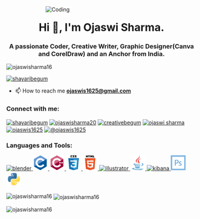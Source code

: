 <img align="right" alt="Coding" width="400" scr="https://github.com/ojaswisharma16/ojaswisharma16/blob/main/CODER.png">
<h1 align="center">Hi 👋, I'm Ojaswi Sharma.</h1>
<h3 align="center">A passionate Coder, Creative Writer, Graphic Designer(Canva and CorelDraw) and an Anchor from India.</h3>

<p align="left"> <img src="https://komarev.com/ghpvc/?username=ojaswisharma16&label=Profile%20views&color=0e75b6&style=flat" alt="ojaswisharma16" /> </p>

<p align="left"> <a href="https://twitter.com/shayaribegum" target="blank"><img src="https://img.shields.io/twitter/follow/shayaribegum?logo=twitter&style=for-the-badge" alt="shayaribegum" /></a> </p>

- 📫 How to reach me **ojaswis1625@gmail.com**

<h3 align="left">Connect with me:</h3>
<p align="left">
<a href="https://twitter.com/shayaribegum" target="blank"><img align="center" src="https://raw.githubusercontent.com/rahuldkjain/github-profile-readme-generator/master/src/images/icons/Social/twitter.svg" alt="shayaribegum" height="30" width="40" /></a>
<a href="https://linkedin.com/in/ojaswisharma20" target="blank"><img align="center" src="https://raw.githubusercontent.com/rahuldkjain/github-profile-readme-generator/master/src/images/icons/Social/linked-in-alt.svg" alt="ojaswisharma20" height="30" width="40" /></a>
<a href="https://instagram.com/creativebegum" target="blank"><img align="center" src="https://raw.githubusercontent.com/rahuldkjain/github-profile-readme-generator/master/src/images/icons/Social/instagram.svg" alt="creativebegum" height="30" width="40" /></a>
<a href="https://www.youtube.com/c/ojaswi sharma" target="blank"><img align="center" src="https://raw.githubusercontent.com/rahuldkjain/github-profile-readme-generator/master/src/images/icons/Social/youtube.svg" alt="ojaswi sharma" height="30" width="40" /></a>
<a href="https://www.hackerrank.com/ojaswis1625" target="blank"><img align="center" src="https://raw.githubusercontent.com/rahuldkjain/github-profile-readme-generator/master/src/images/icons/Social/hackerrank.svg" alt="ojaswis1625" height="30" width="40" /></a>
<a href="https://www.hackerearth.com/@ojaswis1625" target="blank"><img align="center" src="https://raw.githubusercontent.com/rahuldkjain/github-profile-readme-generator/master/src/images/icons/Social/hackerearth.svg" alt="@ojaswis1625" height="30" width="40" /></a>
</p>

<h3 align="left">Languages and Tools:</h3>
<p align="left"> <a href="https://www.blender.org/" target="_blank" rel="noreferrer"> <img src="https://download.blender.org/branding/community/blender_community_badge_white.svg" alt="blender" width="40" height="40"/> </a> <a href="https://www.cprogramming.com/" target="_blank" rel="noreferrer"> <img src="https://raw.githubusercontent.com/devicons/devicon/master/icons/c/c-original.svg" alt="c" width="40" height="40"/> </a> <a href="https://www.w3schools.com/cpp/" target="_blank" rel="noreferrer"> <img src="https://raw.githubusercontent.com/devicons/devicon/master/icons/cplusplus/cplusplus-original.svg" alt="cplusplus" width="40" height="40"/> </a> <a href="https://www.w3schools.com/css/" target="_blank" rel="noreferrer"> <img src="https://raw.githubusercontent.com/devicons/devicon/master/icons/css3/css3-original-wordmark.svg" alt="css3" width="40" height="40"/> </a> <a href="https://www.w3.org/html/" target="_blank" rel="noreferrer"> <img src="https://raw.githubusercontent.com/devicons/devicon/master/icons/html5/html5-original-wordmark.svg" alt="html5" width="40" height="40"/> </a> <a href="https://www.adobe.com/in/products/illustrator.html" target="_blank" rel="noreferrer"> <img src="https://www.vectorlogo.zone/logos/adobe_illustrator/adobe_illustrator-icon.svg" alt="illustrator" width="40" height="40"/> </a> <a href="https://www.java.com" target="_blank" rel="noreferrer"> <img src="https://raw.githubusercontent.com/devicons/devicon/master/icons/java/java-original.svg" alt="java" width="40" height="40"/> </a> <a href="https://www.elastic.co/kibana" target="_blank" rel="noreferrer"> <img src="https://www.vectorlogo.zone/logos/elasticco_kibana/elasticco_kibana-icon.svg" alt="kibana" width="40" height="40"/> </a> <a href="https://www.photoshop.com/en" target="_blank" rel="noreferrer"> <img src="https://raw.githubusercontent.com/devicons/devicon/master/icons/photoshop/photoshop-line.svg" alt="photoshop" width="40" height="40"/> </a> <a href="https://www.python.org" target="_blank" rel="noreferrer"> <img src="https://raw.githubusercontent.com/devicons/devicon/master/icons/python/python-original.svg" alt="python" width="40" height="40"/> </a> </p>

<p><img align="left" src="https://github-readme-stats.vercel.app/api/top-langs?username=ojaswisharma16&show_icons=true&locale=en&layout=compact" alt="ojaswisharma16" /></p>

<p>&nbsp;<img align="center" src="https://github-readme-stats.vercel.app/api?username=ojaswisharma16&show_icons=true&locale=en" alt="ojaswisharma16" /></p>

<p><img align="center" src="https://github-readme-streak-stats.herokuapp.com/?user=ojaswisharma16&" alt="ojaswisharma16" /></p>

